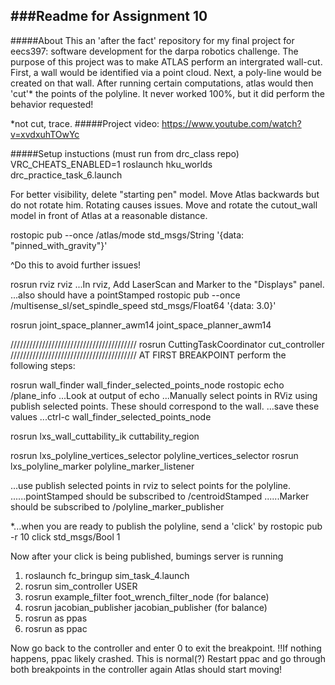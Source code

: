 ###Readme for Assignment 10
------------------------------
#####About
This an 'after the fact' repository for my final project for eecs397: software development for the darpa robotics challenge.  The purpose of this project was to make ATLAS perform an intergrated wall-cut.  First, a wall would be identified via a point cloud.  Next, a poly-line would be created on that wall.  After running certain computations, atlas would then 'cut'* the points of the polyline.  It never worked 100%, but it did perform the behavior requested!

*not cut, trace.
#####Project video:
https://www.youtube.com/watch?v=xvdxuhTOwYc

#####Setup instuctions (must run from drc_class repo)
VRC_CHEATS_ENABLED=1 roslaunch hku_worlds drc_practice_task_6.launch

For better visibility, delete "starting pen" model.
Move Atlas backwards but do not rotate him.  Rotating causes issues.
Move and rotate the cutout_wall model in front of Atlas at a reasonable distance.

rostopic pub --once /atlas/mode std_msgs/String '{data: "pinned_with_gravity"}'

^Do this to avoid further issues!

rosrun rviz rviz
...In rviz, Add LaserScan and Marker to the "Displays" panel.
...also should have a pointStamped
rostopic pub --once /multisense_sl/set_spindle_speed std_msgs/Float64 '{data: 3.0}'

rosrun joint_space_planner_awm14 joint_space_planner_awm14 

////////////////////////////////////////
rosrun CuttingTaskCoordinator cut_controller
////////////////////////////////////////
AT FIRST BREAKPOINT perform the following steps:

rosrun wall_finder wall_finder_selected_points_node
rostopic echo /plane_info
...Look at output of echo
...Manually select points in RViz using publish selected points. These should correspond to the wall.
...save these values
...ctrl-c wall_finder_selected_points_node

rosrun lxs_wall_cuttability_ik cuttability_region

rosrun lxs_polyline_vertices_selector polyline_vertices_selector
rosrun lxs_polyline_marker polyline_marker_listener

...use publish selected points in rviz to select points for the polyline.
......pointStamped should be subscribed to /centroidStamped
......Marker should be subscribed to /polyline_marker_publisher


*...when you are ready to publish the polyline, send a 'click' by
rostopic pub -r 10 click std_msgs/Bool 1


Now after your click is being published, bumings server is running
1. roslaunch fc_bringup sim_task_4.launch 
2. rosrun sim_controller USER
3. rosrun example_filter foot_wrench_filter_node (for balance)
4. rosrun jacobian_publisher jacobian_publisher (for balance)
5. rosrun as ppas
6. rosrun as ppac


Now go back to the controller and enter 0 to exit the breakpoint.
!!If nothing happens, ppac likely crashed.  This is normal(?) Restart ppac and go through both breakpoints in the controller again
Atlas should start moving!
